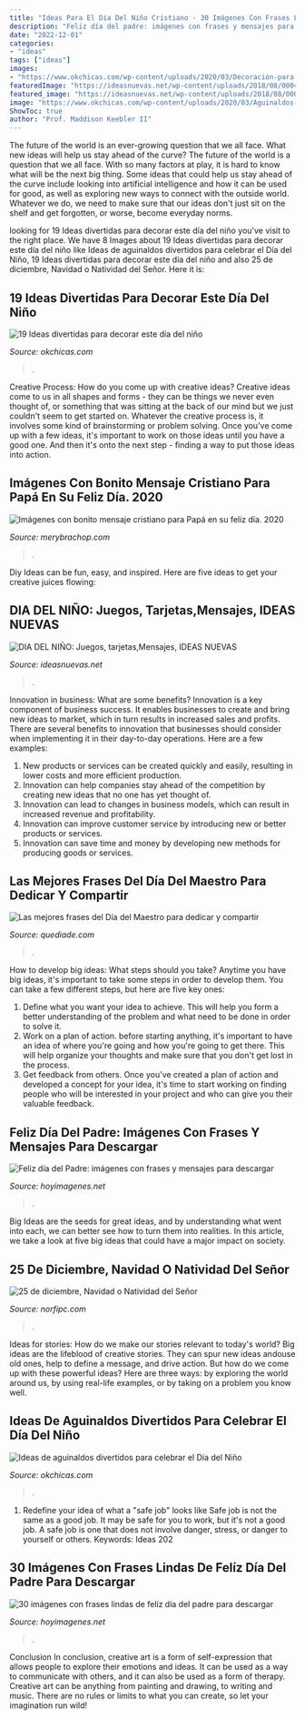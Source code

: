 ```yaml
---
title: "Ideas Para El Dia Del Niño Cristiano - 30 Imágenes Con Frases Lindas De Felíz Día Del Padre Para Descargar"
description: "Feliz día del padre: imágenes con frases y mensajes para descargar"
date: "2022-12-01"
categories:
- "ideas"
tags: ["ideas"]
images:
- "https://www.okchicas.com/wp-content/uploads/2020/03/Decoración-para-festejar-el-día-del-niño-33-526x700.jpg"
featuredImage: "https://ideasnuevas.net/wp-content/uploads/2018/08/000443.jpg"
featured_image: "https://ideasnuevas.net/wp-content/uploads/2018/08/000443.jpg"
image: "https://www.okchicas.com/wp-content/uploads/2020/03/Aguinaldos-para-fiesta-infantil-5-1090x1536.jpg"
ShowToc: true
author: "Prof. Maddison Keebler II"
---
```



The future of the world is an ever-growing question that we all face. What new ideas will help us stay ahead of the curve?
The future of the world is a question that we all face. With so many factors at play, it is hard to know what will be the next big thing. Some ideas that could help us stay ahead of the curve include looking into artificial intelligence and how it can be used for good, as well as exploring new ways to connect with the outside world. Whatever we do, we need to make sure that our ideas don't just sit on the shelf and get forgotten, or worse, become everyday norms.

	

		
looking for 19 Ideas divertidas para decorar este día del niño you've visit to the right place. We have 8 Images about 19 Ideas divertidas para decorar este día del niño like Ideas de aguinaldos divertidos para celebrar el Día del Niño, 19 Ideas divertidas para decorar este día del niño and also 25 de diciembre, Navidad o Natividad del Señor. Here it is:
		
    
## 19 Ideas Divertidas Para Decorar Este Día Del Niño

<img loading=lazy src="https://www.okchicas.com/wp-content/uploads/2020/03/Decoración-para-festejar-el-día-del-niño-33-526x700.jpg" onerror="this.onerror=null;this.src='https://tse2.mm.bing.net/th?id=OIP.X_JSzTcI1Pqd9zki03elEwHaJ2&amp;pid=15.1';" alt="19 Ideas divertidas para decorar este día del niño">

_Source: okchicas.com_

>. 

	

Creative Process: How do you come up with creative ideas?
Creative ideas come to us in all shapes and forms - they can be things we never even thought of, or something that was sitting at the back of our mind but we just couldn't seem to get started on.
Whatever the creative process is, it involves some kind of brainstorming or problem solving. Once you've come up with a few ideas, it's important to work on those ideas until you have a good one. And then it's onto the next step - finding a way to put those ideas into action.

    
## Imágenes Con Bonito Mensaje Cristiano Para Papá En Su Feliz Día. 2020

<img loading=lazy src="https://4.bp.blogspot.com/-jlR8j-HEN6A/V2ZyVtvTIFI/AAAAAAAAmjE/CeLUISLGsg0TVtmBAxynFt4d3J4XHyS2QCLcB/w1200-h630-p-k-no-nu/feliz%2Bdia%2Bpadre%2Bfrases%2Bpapa%2Bentre%2Bpoemas%2By%2Bvivencias.jpg" onerror="this.onerror=null;this.src='https://tse4.mm.bing.net/th?id=OIP.YZg_VQdFU-SW_mUkcwdO_AHaD4&amp;pid=15.1';" alt="Imágenes con bonito mensaje cristiano para Papá en su feliz día. 2020">

_Source: merybrachop.com_

>. 

	

Diy Ideas can be fun, easy, and inspired. Here are five ideas to get your creative juices flowing:

    
## DIA DEL NIÑO: Juegos, Tarjetas,Mensajes, IDEAS NUEVAS

<img loading=lazy src="https://ideasnuevas.net/wp-content/uploads/2018/08/000443.jpg" onerror="this.onerror=null;this.src='https://tse2.mm.bing.net/th?id=OIP.tjBU1hd-WHVCk_vxLUhbWQHaHK&amp;pid=15.1';" alt="DIA DEL NIÑO: Juegos, tarjetas,Mensajes, IDEAS NUEVAS">

_Source: ideasnuevas.net_

>. 

	

Innovation in business: What are some benefits?
Innovation is a key component of business success. It enables businesses to create and bring new ideas to market, which in turn results in increased sales and profits. There are several benefits to innovation that businesses should consider when implementing it in their day-to-day operations. Here are a few examples: 
1) New products or services can be created quickly and easily, resulting in lower costs and more efficient production. 
2) Innovation can help companies stay ahead of the competition by creating new ideas that no one has yet thought of. 
3) Innovation can lead to changes in business models, which can result in increased revenue and profitability. 
4) Innovation can improve customer service by introducing new or better products or services. 
5) Innovation can save time and money by developing new methods for producing goods or services.

    
## Las Mejores Frases Del Día Del Maestro Para Dedicar Y Compartir

<img loading=lazy src="https://quediade.com/wp-content/uploads/2015/06/Feliz-dia-del-Maestro-frases-2.jpg" onerror="this.onerror=null;this.src='https://tse3.mm.bing.net/th?id=OIP.8nKFCA1s58eojLxa1u6GxwHaEK&amp;pid=15.1';" alt="Las mejores frases del Día del Maestro para dedicar y compartir">

_Source: quediade.com_

>. 

	

How to develop big ideas: What steps should you take?
Anytime you have big ideas, it's important to take some steps in order to develop them. You can take a few different steps, but here are five key ones: 
1. Define what you want your idea to achieve. This will help you form a better understanding of the problem and what need to be done in order to solve it. 
2. Work on a plan of action. before starting anything, it's important to have an idea of where you're going and how you're going to get there. This will help organize your thoughts and make sure that you don't get lost in the process. 
3. Get feedback from others. Once you've created a plan of action and developed a concept for your idea, it's time to start working on finding people who will be interested in your project and who can give you their valuable feedback.

    
## Feliz Día Del Padre: Imágenes Con Frases Y Mensajes Para Descargar

<img loading=lazy src="https://hoyimagenes.net/wp-content/uploads/2016/06/imagenes-dia-del-padre-2015-3.jpg" onerror="this.onerror=null;this.src='https://tse3.mm.bing.net/th?id=OIP.yYbTJGm7sVjhAf-4Dk9QhgHaEK&amp;pid=15.1';" alt="Feliz día del Padre: imágenes con frases y mensajes para descargar">

_Source: hoyimagenes.net_

>. 

	

Big Ideas are the seeds for great ideas, and by understanding what went into each, we can better see how to turn them into realities. In this article, we take a look at five big ideas that could have a major impact on society.

    
## 25 De Diciembre, Navidad O Natividad Del Señor

<img loading=lazy src="https://norfipc.com/fotos/cristianas-celebraciones/nacimiento-jesus-nazaret-pesebre-belen-640px.jpeg" onerror="this.onerror=null;this.src='https://tse2.mm.bing.net/th?id=OIP.b6jfNXEfhA-DMuwn_y3Z3QHaE7&amp;pid=15.1';" alt="25 de diciembre, Navidad o Natividad del Señor">

_Source: norfipc.com_

>. 

	

Ideas for stories: How do we make our stories relevant to today's world?
Big ideas are the lifeblood of creative stories. They can spur new ideas andouse old ones, help to define a message, and drive action. But how do we come up with these powerful ideas? Here are three ways: by exploring the world around us, by using real-life examples, or by taking on a problem you know well.

    
## Ideas De Aguinaldos Divertidos Para Celebrar El Día Del Niño

<img loading=lazy src="https://www.okchicas.com/wp-content/uploads/2020/03/Aguinaldos-para-fiesta-infantil-5-1090x1536.jpg" onerror="this.onerror=null;this.src='https://tse3.mm.bing.net/th?id=OIP.E-HKaQ_IE4WP3kxMTh7-jQHaKb&amp;pid=15.1';" alt="Ideas de aguinaldos divertidos para celebrar el Día del Niño">

_Source: okchicas.com_

>. 

	

1) Redefine your idea of what a "safe job" looks like
Safe job is not the same as a good job. It may be safe for you to work, but it's not a good job. A safe job is one that does not involve danger, stress, or danger to yourself or others. Keywords: Ideas 202
    
## 30 Imágenes Con Frases Lindas De Felíz Día Del Padre Para Descargar

<img loading=lazy src="https://hoyimagenes.net/wp-content/uploads/2016/05/Imagenes-Con-Frases-Del-Dia-Del-Padre-Para-Un-Amigo-gracias.jpg" onerror="this.onerror=null;this.src='https://tse1.mm.bing.net/th?id=OIP.Y1al0HfEjv7ibJratMY1tgHaGL&amp;pid=15.1';" alt="30 imágenes con frases lindas de felíz día del padre para descargar">

_Source: hoyimagenes.net_

>. 

	

Conclusion
In conclusion, creative art is a form of self-expression that allows people to explore their emotions and ideas. It can be used as a way to communicate with others, and it can also be used as a form of therapy. Creative art can be anything from painting and drawing, to writing and music. There are no rules or limits to what you can create, so let your imagination run wild!


